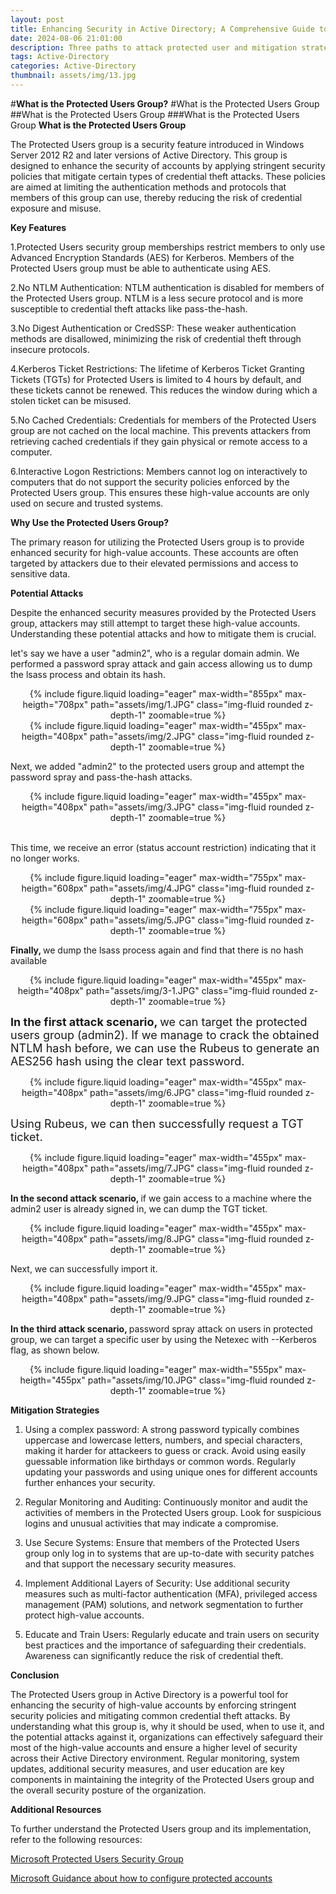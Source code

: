 ```yaml
---
layout: post
title: Enhancing Security in Active Directory; A Comprehensive Guide to Protected Users Group 
date: 2024-08-06 21:01:00
description: Three paths to attack protected user and mitigation strategies
tags: Active-Directory
categories: Active-Directory
thumbnail: assets/img/13.jpg
---
```



#<b>What is the Protected Users Group?</b>
#What is the Protected Users Group
##What is the Protected Users Group
###What is the Protected Users Group
**What is the Protected Users Group**

The Protected Users group is a security feature introduced in Windows Server 2012 R2 and later versions of Active Directory. This group is designed to enhance the security of accounts by applying stringent security policies that mitigate certain types of credential theft attacks. These policies are aimed at limiting the authentication methods and protocols that members of this group can use, thereby reducing the risk of credential exposure and misuse.

<b>Key Features</b>

1.Protected Users security group memberships restrict members to only use Advanced Encryption Standards (AES) for Kerberos. Members of the Protected Users group must be able to authenticate using AES.

2.No NTLM Authentication: NTLM authentication is disabled for members of the Protected Users group. NTLM is a less secure protocol and is more susceptible to credential theft attacks like pass-the-hash.

3.No Digest Authentication or CredSSP: These weaker authentication methods are disallowed, minimizing the risk of credential theft through insecure protocols.

4.Kerberos Ticket Restrictions: The lifetime of Kerberos Ticket Granting Tickets (TGTs) for Protected Users is limited to 4 hours by default, and these tickets cannot be renewed. This reduces the window during which a stolen ticket can be misused.

5.No Cached Credentials: Credentials for members of the Protected Users group are not cached on the local machine. This prevents attackers from retrieving cached credentials if they gain physical or remote access to a computer.

6.Interactive Logon Restrictions: Members cannot log on interactively to computers that do not support the security policies enforced by the Protected Users group. This ensures these high-value accounts are only used on secure and trusted systems.

<b>Why Use the Protected Users Group?</b>

The primary reason for utilizing the Protected Users group is to provide enhanced security for high-value accounts. These accounts are often targeted by attackers due to their elevated permissions and access to sensitive data.


<b>Potential Attacks</b>

Despite the enhanced security measures provided by the Protected Users group, attackers may still attempt to target these high-value accounts. Understanding these potential attacks and how to mitigate them is crucial.

let's say we have a user "admin2", who is a regular domain admin. We performed a password spray attack and gain access allowing us to dump the lsass process and obtain its hash. 

<div class="row" style="text-align: center;">
    <div class="col-sm mt-3 mt-md-0">
        {% include figure.liquid loading="eager" max-width="855px" max-heigth="708px" path="assets/img/1.JPG" class="img-fluid rounded z-depth-1" zoomable=true %}
    </div>
</div>

<div class="row" style="text-align: center;">
    <div class="col-sm mt-3 mt-md-0">
        {% include figure.liquid loading="eager" max-width="455px" max-heigth="408px" path="assets/img/2.JPG" class="img-fluid rounded z-depth-1" zoomable=true %}
    </div>
</div>

Next, we added "admin2" to the protected users group and attempt the password spray and pass-the-hash attacks. 


<div class="row" style="text-align: center;">
    <div class="col-sm mt-3 mt-md-0">
        {% include figure.liquid loading="eager" max-width="455px" max-heigth="408px" path="assets/img/3.JPG" class="img-fluid rounded z-depth-1" zoomable=true %}
    </div>
</div>

<br>This time, we receive an error (status account restriction) indicating that it no longer works.<br>


<div class="row" style="text-align: center;">
    <div class="col-sm mt-3 mt-md-0">
        {% include figure.liquid loading="eager" max-width="755px" max-heigth="608px" path="assets/img/4.JPG" class="img-fluid rounded z-depth-1" zoomable=true %}
    </div>
</div>


<div class="row" style="text-align: center;">
    <div class="col-sm mt-3 mt-md-0">
        {% include figure.liquid loading="eager" max-width="755px" max-heigth="608px" path="assets/img/5.JPG" class="img-fluid rounded z-depth-1" zoomable=true %}
    </div>
</div>

<b> Finally, </b> we dump the lsass process again and find that there is no hash available


<div class="row" style="text-align: center;">
    <div class="col-sm mt-3 mt-md-0">
        {% include figure.liquid loading="eager" max-width="455px" max-heigth="408px" path="assets/img/3-1.JPG" class="img-fluid rounded z-depth-1" zoomable=true %}
    </div>
</div>

<font size="4"> <b> In the first attack scenario, </b> we can target the protected users group (admin2). If we manage to crack the obtained NTLM hash before, we can use the Rubeus to generate an AES256 hash using the clear text password. </font>


<div class="row" style="text-align: center;">
    <div class="col-sm mt-3 mt-md-0">
        {% include figure.liquid loading="eager" max-width="455px" max-heigth="408px" path="assets/img/6.JPG" class="img-fluid rounded z-depth-1" zoomable=true %}
    </div>
</div>

<font size="4"> Using Rubeus, we can then successfully request a TGT ticket. </font>



<div class="row" style="text-align: center;">
    <div class="col-sm mt-3 mt-md-0">
        {% include figure.liquid loading="eager" max-width="455px" max-heigth="408px" path="assets/img/7.JPG" class="img-fluid rounded z-depth-1" zoomable=true %}
    </div>
</div>

<b> In the second attack scenario, </b> if we gain access to a machine where the admin2 user is already signed in, we can dump the TGT ticket. 


<div class="row" style="text-align: center;">
    <div class="col-sm mt-3 mt-md-0">
        {% include figure.liquid loading="eager" max-width="455px" max-heigth="408px" path="assets/img/8.JPG" class="img-fluid rounded z-depth-1" zoomable=true %}
    </div>
</div>

Next, we can successfully import it.


<div class="row" style="text-align: center;">
    <div class="col-sm mt-3 mt-md-0">
        {% include figure.liquid loading="eager" max-width="455px" max-heigth="408px" path="assets/img/9.JPG" class="img-fluid rounded z-depth-1" zoomable=true %}
    </div>
</div>

<b> In the third attack scenario, </b> password spray attack on users in protected group, we can target a specific user by using the Netexec with --Kerberos flag, as shown below.


<div class="row" style="text-align: center;">
    <div class="col-sm mt-3 mt-md-0">
        {% include figure.liquid loading="eager" max-width="555px" max-heigth="455px" path="assets/img/10.JPG" class="img-fluid rounded z-depth-1" zoomable=true %}
    </div>
</div>

<b> Mitigation Strategies </b>

1. Using a complex password: A strong password typically combines uppercase and lowercase letters, numbers, and special characters, making it harder for attackeers to guess or crack. Avoid using easily guessable information like birthdays or common words. Regularly updating your passwords and using unique ones for different accounts further enhances your security.

2. Regular Monitoring and Auditing: Continuously monitor and audit the activities of members in the Protected Users group. Look for suspicious logins and unusual activities that may indicate a compromise.

3. Use Secure Systems: Ensure that members of the Protected Users group only log in to systems that are up-to-date with security patches and that support the necessary security measures.

4. Implement Additional Layers of Security: Use additional security measures such as multi-factor authentication (MFA), privileged access management (PAM) solutions, and network segmentation to further protect high-value accounts.

5. Educate and Train Users: Regularly educate and train users on security best practices and the importance of safeguarding their credentials. Awareness can significantly reduce the risk of credential theft.


<b> Conclusion </b>

The Protected Users group in Active Directory is a powerful tool for enhancing the security of high-value accounts by enforcing stringent security policies and mitigating common credential theft attacks. By understanding what this group is, why it should be used, when to use it, and the potential attacks against it, organizations can effectively safeguard their most of the high-value accounts and ensure a higher level of security across their Active Directory environment. Regular monitoring, system updates, additional security measures, and user education are key components in maintaining the integrity of the Protected Users group and the overall security posture of the organization.

<b> Additional Resources </b>

To further understand the Protected Users group and its implementation, refer to the following resources:

[Microsoft Protected Users Security Group](https://learn.microsoft.com/en-us/windows-server/security/credentials-protection-and-management/protected-users-security-group)

[Microsoft Guidance about how to configure protected accounts](https://learn.microsoft.com/en-us/windows-server/identity/ad-ds/manage/how-to-configure-protected-accounts)

